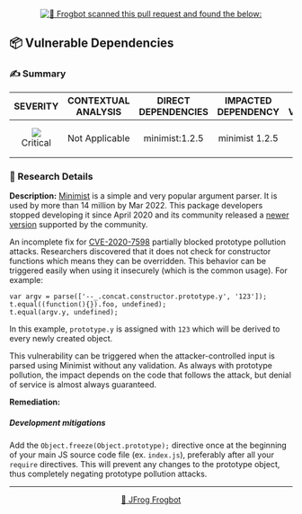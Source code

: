 

[comment]: <> (FrogbotReviewComment)
<div align='center'>

[![🚨 Frogbot scanned this pull request and found the below:](https://raw.githubusercontent.com/jfrog/frogbot/master/resources/v2/vulnerabilitiesBannerPR.png)](https://docs.jfrog-applications.jfrog.io/jfrog-applications/frogbot)

</div>


## 📦 Vulnerable Dependencies
### ✍️ Summary
<div align='center'>

| SEVERITY                | CONTEXTUAL ANALYSIS                  | DIRECT DEPENDENCIES                  | IMPACTED DEPENDENCY                  | FIXED VERSIONS                  | CVES                  |
| :---------------------: | :-----------------------------------: | :-----------------------------------: | :-----------------------------------: | :-----------------------------------: | :-----------------------------------: |
| ![](https://raw.githubusercontent.com/jfrog/frogbot/master/resources/v2/notApplicableCritical.png)<br>Critical | Not Applicable | minimist:1.2.5 | minimist 1.2.5 | [0.2.4]<br>[1.2.6] | CVE-2021-44906 |

</div>

### 🔬 Research Details
**Description:**
[Minimist](https://github.com/substack/minimist) is a simple and very popular argument parser. It is used by more than 14 million by Mar 2022. This package developers stopped developing it since April 2020 and its community released a [newer version](https://github.com/meszaros-lajos-gyorgy/minimist-lite) supported by the community.


An incomplete fix for [CVE-2020-7598](https://nvd.nist.gov/vuln/detail/CVE-2020-7598) partially blocked prototype pollution attacks. Researchers discovered that it does not check for constructor functions which means they can be overridden. This behavior can be triggered easily when using it insecurely (which is the common usage). For example:
```
var argv = parse(['--_.concat.constructor.prototype.y', '123']);
t.equal((function(){}).foo, undefined);
t.equal(argv.y, undefined);
```
In this example, `prototype.y`  is assigned with `123` which will be derived to every newly created object. 

This vulnerability can be triggered when the attacker-controlled input is parsed using Minimist without any validation. As always with prototype pollution, the impact depends on the code that follows the attack, but denial of service is almost always guaranteed.

**Remediation:**
##### Development mitigations

Add the `Object.freeze(Object.prototype);` directive once at the beginning of your main JS source code file (ex. `index.js`), preferably after all your `require` directives. This will prevent any changes to the prototype object, thus completely negating prototype pollution attacks.


---
<div align='center'>

[🐸 JFrog Frogbot](https://docs.jfrog-applications.jfrog.io/jfrog-applications/frogbot)

</div>
